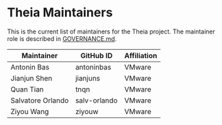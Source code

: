 # Theia Maintainers

This is the current list of maintainers for the Theia project. The maintainer
role is described in [GOVERNANCE.md](GOVERNANCE.md).

| Maintainer        | GitHub ID    | Affiliation |
|-------------------|--------------|-------------|
| Antonin Bas       | antoninbas   | VMware      |
| Jianjun Shen      | jianjuns     | VMware      |
| Quan Tian         | tnqn         | VMware      |
| Salvatore Orlando | salv-orlando | VMware      |
| Ziyou Wang        | ziyouw       | VMware      |
